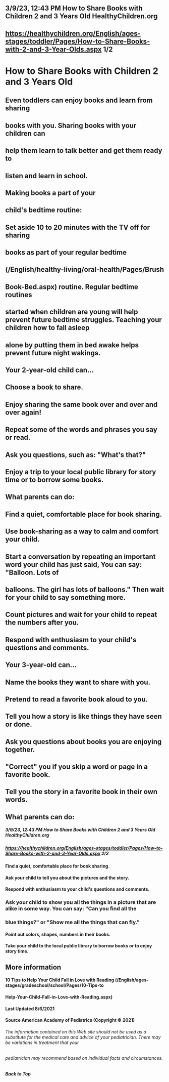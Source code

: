 ## 3/9/23, 12:43 PM How to Share Books with Children 2 and 3 Years Old HealthyChildren.org 

## https://healthychildren.org/English/ages-stages/toddler/Pages/How-to-Share-Books-with-2-and-3-Year-Olds.aspx 1/2 

# How to Share Books with Children 2 and 3 Years Old 

## Even toddlers can enjoy books and learn from sharing 

## books with you. Sharing books with your children can 

## help them learn to talk better and get them ready to 

## listen and learn in school. 

## Making books a part of your 

## child's bedtime routine: 

## Set aside 10 to 20 minutes with the TV off for sharing 

## books as part of your regular bedtime 

## (/English/healthy-living/oral-health/Pages/Brush

## Book-Bed.aspx) routine. Regular bedtime routines 

## started when children are young will help prevent future bedtime struggles. Teaching your children how to fall asleep 

## alone by putting them in bed awake helps prevent future night wakings. 

## Your 2-year-old child can... 

## Choose a book to share. 

## Enjoy sharing the same book over and over and over again! 

## Repeat some of the words and phrases you say or read. 

## Ask you questions, such as: "What's that?" 

## Enjoy a trip to your local public library for story time or to borrow some books. 

## What parents can do: 

## Find a quiet, comfortable place for book sharing. 

## Use book-sharing as a way to calm and comfort your child. 

## Start a conversation by repeating an important word your child has just said, You can say: "Balloon. Lots of 

## balloons. The girl has lots of balloons." Then wait for your child to say something more. 

## Count pictures and wait for your child to repeat the numbers after you. 

## Respond with enthusiasm to your child's questions and comments. 

## Your 3-year-old can... 

## Name the books they want to share with you. 

## Pretend to read a favorite book aloud to you. 

## Tell you how a story is like things they have seen or done. 

## Ask you questions about books you are enjoying together. 

## "Correct" you if you skip a word or page in a favorite book. 

## Tell you the story in a favorite book in their own words. 

## What parents can do: 


##### 3/9/23, 12:43 PM How to Share Books with Children 2 and 3 Years Old HealthyChildren.org 

##### https://healthychildren.org/English/ages-stages/toddler/Pages/How-to-Share-Books-with-2-and-3-Year-Olds.aspx 2/2 

#### Find a quiet, comfortable place for book sharing. 

#### Ask your child to tell you about the pictures and the story. 

#### Respond with enthusiasm to your child's questions and comments. 

### Ask your child to show you all the things in a picture that are alike in some way. You can say: "Can you find all the 

### blue things?" or "Show me all the things that can fly." 

#### Point out colors, shapes, numbers in their books. 

#### Take your child to the local public library to borrow books or to enjoy story time. 

## More information 

#### 10 Tips to Help Your Child Fall in Love with Reading (/English/ages-stages/gradeschool/school/Pages/10-Tips-to

#### Help-Your-Child-Fall-in-Love-with-Reading.aspx) 

#### Last Updated 8/6/2021 

#### Source American Academy of Pediatrics (Copyright © 2021) 

###### The information contained on this Web site should not be used as a substitute for the medical care and advice of your pediatrician. There may be variations in treatment that your 

###### pediatrician may recommend based on individual facts and circumstances. 

##### Back to Top 


